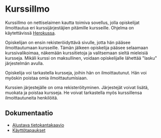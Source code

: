 # KurssiIlmo

KurssiIlmo on nettiselaimen kautta toimiva sovellus, jolla opiskelijat ilmoittautua eri kurssijärjestäjien pitämille kursseille. Ohjelma on käytettävissä [Herokussa](https://kurssiilmo.herokuapp.com/courses).

Opiskelijan on ensin rekisteröidyttävä sivulle, jotta hän pääsee ilmoittautumaan kursseille. Tämän jälkeen opiskelija pääsee selaamaan kurssivalikoimaa, näkemään kurssitietoja ja valitsemaan sieltä mieleisiä kursseja. Mikäli kurssi on maksullinen, voidaan opiskelijalle lähettää "lasku" järjestelmän avulla.

Opiskelija voi tarkastella kursseja, joihin hän on ilmoittautunut. Hän voi myöskin poistaa omia ilmoittautumisiaan.

Kurssien järjestejälle on oma rekisteröityminen. Järjestejät voivat lisätä, muokata ja poistaa kursseja. He voivat tarkastella myös kurssillensa ilmoittautuneita henkilöitä.


## Dokumentaatio

* [Alustava tietokantakaavio](https://github.com/henripalin/KurssiIlmo/blob/master/dokumentaatio/tietokantakaavio.png)
* [Käyttötapaukset](https://github.com/henripalin/KurssiIlmo/blob/master/dokumentaatio/k%C3%A4ytt%C3%B6tapaukset.md)
